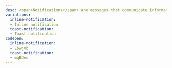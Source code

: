 ```yaml
---
desc: <span>Notifications</span> are messages that communicate information to the user.
variations:
  inline-notification:
  - Inline notification
  toast-notification:
  - Toast notification
codepen:
  inline-notification:
  - EbwjVb
  toast-notification:
  - mqBJeo
---
```

